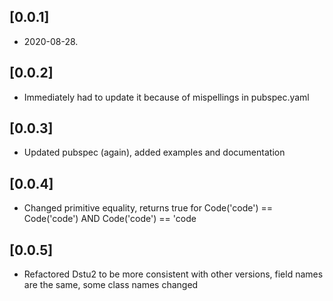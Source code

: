 ## [0.0.1]
* 2020-08-28.

## [0.0.2]
* Immediately had to update it because of mispellings in pubspec.yaml

## [0.0.3]
* Updated pubspec (again), added examples and documentation

## [0.0.4]
* Changed primitive equality, returns true for Code('code') == Code('code') AND Code('code') == 'code

## [0.0.5]
* Refactored Dstu2 to be more consistent with other versions, field names are the same, some class names changed
